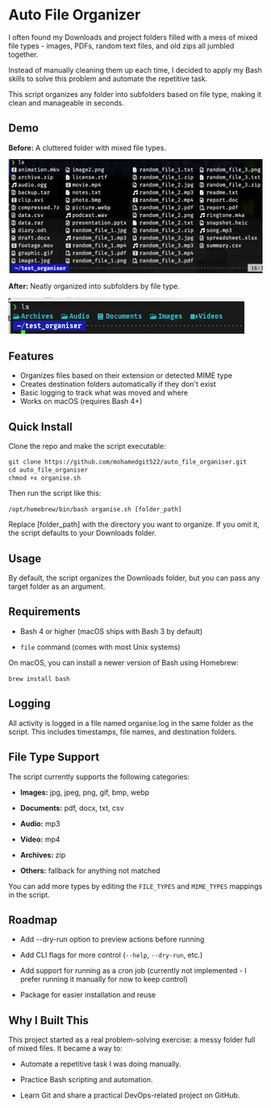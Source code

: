 # Auto File Organizer

I often found my Downloads and project folders filled with a mess of mixed file types - images, PDFs, random text files, and old zips all jumbled together.

Instead of manually cleaning them up each time, I decided to apply my Bash skills to solve this problem and automate the repetitive task.

This script organizes any folder into subfolders based on file type, making it clean and manageable in seconds.

## Demo

**Before:** A cluttered folder with mixed file types.

![Before Screenshot](images/screenshot_before.png)

**After:** Neatly organized into subfolders by file type.  

![After Screenshot](images/screenshot_after.png)  

## Features

- Organizes files based on their extension or detected MIME type  
- Creates destination folders automatically if they don't exist  
- Basic logging to track what was moved and where  
- Works on macOS (requires Bash 4+)  

## Quick Install

Clone the repo and make the script executable:

```
git clone https://github.com/mohamedgit522/auto_file_organiser.git
cd auto_file_organiser
chmod +x organise.sh

```
Then run the script like this:

`
/opt/homebrew/bin/bash organise.sh [folder_path]
`

Replace [folder_path] with the directory you want to organize. If you omit it, the script defaults to your Downloads folder.

## Usage

By default, the script organizes the Downloads folder, but you can pass any target folder as an argument.

## Requirements
- Bash 4 or higher (macOS ships with Bash 3 by default)

- `file` command (comes with most Unix systems)

On macOS, you can install a newer version of Bash using Homebrew:

`brew install bash`

## Logging

All activity is logged in a file named organise.log in the same folder as the script. This includes timestamps, file names, and destination folders.

## File Type Support

The script currently supports the following categories:

- **Images:** jpg, jpeg, png, gif, bmp, webp

- **Documents:** pdf, docx, txt, csv

- **Audio:** mp3

- **Video:** mp4

- **Archives:** zip

- **Others:** fallback for anything not matched

You can add more types by editing the `FILE_TYPES` and `MIME_TYPES` mappings in the script.

## Roadmap

- Add --dry-run option to preview actions before running

- Add CLI flags for more control (`--help`, `--dry-run`, etc.)

- Add support for running as a cron job (currently not implemented - I prefer running it manually for now to keep control)

- Package for easier installation and reuse

## Why I Built This

This project started as a real problem-solving exercise: a messy folder full of mixed files.
It became a way to:


- Automate a repetitive task I was doing manually.

- Practice Bash scripting and automation.

- Learn Git and share a practical DevOps-related project on GitHub.
